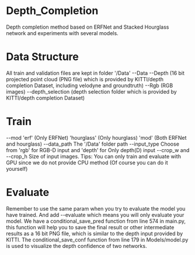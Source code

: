 # Depth_Completion
Depth completion method based on ERFNet and Stacked Hourglass network and experiments with several models. 

# Data Structure
All train and validation files are kept in folder '/Data'
--Data
  --Depth 
      (16 bit projected point cloud (PNG file) which is provided by KITTI/depth completion Dataset, including velodyne and groundtruth)
  --Rgb 
      (RGB images)
  --depth_selection 
      (depth selection folder which is provided by KITTI/depth completion Dataset)

# Train
--mod 'erf' (Only  ERFNet)  'hourglass' (Only hourglass)  'mod' (Both ERFNet and hourglass)
--data_path  The '/Data' folder path 
--input_type  Choose from 'rgb' for RGB-D input and 'depth' for Only depth(D) input
--crop_w and --crop_h   Size of input images.
Tips: You can only train and evaluate with GPU since we do not provide CPU method (Of course you can do it yourself)

# Evaluate
Remember to use the same param when you try to evaluate the model you have trained.
And add --evaluate which means you will only evaluate your model.
We have a conditional_save_pred function from line 574 in main.py, this function will help you to save the final result 
or other intermediate results as a 16 bit PNG file, which is similar to the depth input provided by KITTI.
The conditional_save_conf function from line 179 in Models/model.py is used to visualize the depth confidence of two networks.




